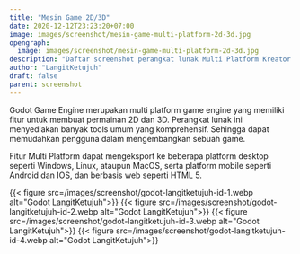 ```yaml
---
title: "Mesin Game 2D/3D"
date: 2020-12-12T23:23:20+07:00
image: images/screenshot/mesin-game-multi-platform-2d-3d.jpg
opengraph:
  image: images/screenshot/mesin-game-multi-platform-2d-3d.jpg
description: "Daftar screenshot perangkat lunak Multi Platform Kreator 2D/3D Mesin Game di LangitKetujuh"
author: "LangitKetujuh"
draft: false
parent: screenshot
---
```


Godot Game Engine merupakan multi platform game engine yang memiliki fitur untuk membuat permainan 2D dan 3D. Perangkat lunak ini menyediakan banyak tools umum yang komprehensif. Sehingga dapat memudahkan pengguna dalam mengembangkan sebuah game.

Fitur Multi Platform dapat mengeksport ke beberapa platform desktop seperti Windows, Linux, ataupun MacOS, serta platform mobile seperti Android dan IOS, dan berbasis web seperti HTML 5.

{{< figure src=/images/screenshot/godot-langitketujuh-id-1.webp alt="Godot LangitKetujuh">}}
{{< figure src=/images/screenshot/godot-langitketujuh-id-2.webp alt="Godot LangitKetujuh">}}
{{< figure src=/images/screenshot/godot-langitketujuh-id-3.webp alt="Godot LangitKetujuh">}}
{{< figure src=/images/screenshot/godot-langitketujuh-id-4.webp alt="Godot LangitKetujuh">}}
